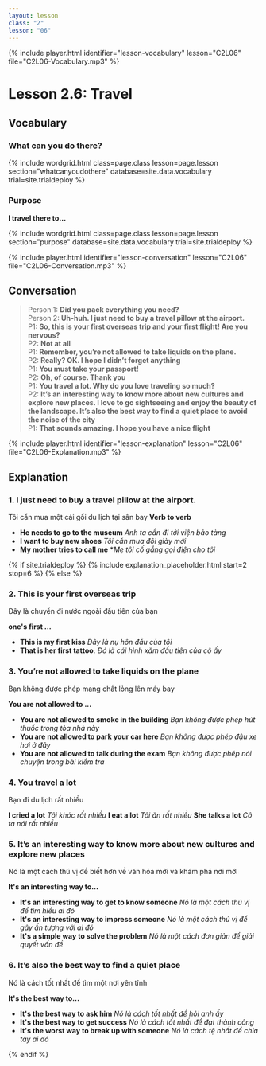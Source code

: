 ```yaml
---
layout: lesson
class: "2"
lesson: "06"
---
```


{% include player.html identifier="lesson-vocabulary" lesson="C2L06" file="C2L06-Vocabulary.mp3" %}
# Lesson 2.6: Travel 


## Vocabulary
### What can you do there?

{% include wordgrid.html 
		class=page.class 
		lesson=page.lesson 
		section="whatcanyoudothere"
		database=site.data.vocabulary 
		trial=site.trialdeploy %}




### Purpose 

**I travel there to...**

{% include wordgrid.html 
		class=page.class 
		lesson=page.lesson 
		section="purpose"
		database=site.data.vocabulary 
		trial=site.trialdeploy %}



{% include player.html identifier="lesson-conversation" lesson="C2L06" file="C2L06-Conversation.mp3" %}
## Conversation


> Person 1: **Did you pack everything you need?**  
> Person 2: **Uh-huh. I just need to buy a travel pillow at the airport.**  
> P1: **So, this is your first overseas trip and your first flight! Are you nervous?**  
> P2: **Not at all**  
> P1: **Remember, you’re not allowed to take liquids on the plane.**  
> P2: **Really? OK. I hope I didn’t forget anything**  
> P1: **You must take your passport!**  
> P2: **Oh, of course. Thank you**  
> P1: **You travel a lot. Why do you love traveling so much?**  
> P2: **It’s an interesting way to know more about new cultures and explore new places. I love to go sightseeing and enjoy the beauty of the landscape. It’s also the best way to find a quiet place to avoid the noise of the city**  
> P1: **That sounds amazing. I hope you have a nice flight**  


{% include player.html identifier="lesson-explanation" lesson="C2L06" file="C2L06-Explanation.mp3" %}
## Explanation


### 1. I just need to buy a travel pillow at the airport.

Tôi cần mua một cái gối du lịch tại sân bay
**Verb to verb**

- **He needs to go to the museum** *Anh ta cần đi tới viện bảo tàng*
- **I want to buy new shoes** *Tôi cần mua đôi giày mới*
- **My mother tries to call me** **Mẹ tôi cố gắng gọi điện cho tôi*

{% if site.trialdeploy %}
	{% include explanation_placeholder.html start=2 stop=6 %}
	{% else %}



### 2. This is your first overseas trip

Đây là chuyến đi nước ngoài đầu tiên của bạn

**one's first ...**

- **This is my first kiss** *Đây là nụ hôn đầu của tôi*
- **That is her first tattoo**. *Đó là cái hình xăm đầu tiên của cô ấy*


### 3.  You’re not allowed to take liquids on the plane
Bạn không được phép mang chất lỏng lên máy bay 

**You are not allowed to ...**

- **You are not allowed to smoke in the building** *Bạn không được phép hút thuốc trong tòa nhà này*
- **You are not allowed to park your car here** *Bạn không được phép đậu xe hơi ở đây*
- **You are not allowed to talk during the exam** *Bạn không được phép nói chuyện trong bài kiểm tra*


### 4.  You travel a lot
Bạn đi du lịch rất nhiều  

**I cried a lot** *Tôi khóc rất nhiều*
**I eat a lot** *Tôi ăn rất nhiều*
**She talks a lot** *Cô ta nói rất nhiều*

### 5.  It’s an interesting way to know more about new cultures and explore new places

Nó là một cách thú vị để biết hơn về văn hóa mới và khám phá nơi mới 

**It's an interesting way to...**

- **It's an interesting way to get to know someone** *Nó là một cách thú vị để tìm hiểu ai đó*
- **It's an interesting way to impress someone** *Nó là một cách thú vị để gây ấn tượng với ai đó*
- **It's a simple way to solve the problem** *Nó là một cách đơn giản để giải quyết vấn đề*

### 6.   It’s also the best way to find a quiet place
Nó là cách tốt nhất để tìm một nơi yên tĩnh

**It's the best way to...**

- **It's the best way to ask him** *Nó là cách tốt nhất để hỏi anh ấy*
- **It's the best way to get success** *Nó là cách tốt nhất để đạt thành công*
- **It's the worst way to break up with someone** *Nó là cách tệ nhất để chia tay ai đó*


{% endif %}